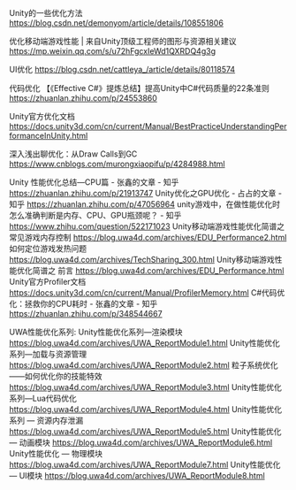 Unity的一些优化方法
https://blog.csdn.net/demonyom/article/details/108551806

优化移动端游戏性能 | 来自Unity顶级工程师的图形与资源相关建议
https://mp.weixin.qq.com/s/u72hFgcxIeWd1QXRDQ4g3g

UI优化
https://blog.csdn.net/cattleya_/article/details/80118574

代码优化
【《Effective C#》提炼总结】提高Unity中C#代码质量的22条准则
https://zhuanlan.zhihu.com/p/24553860

Unity官方优化文档
https://docs.unity3d.com/cn/current/Manual/BestPracticeUnderstandingPerformanceInUnity.html

深入浅出聊优化：从Draw Calls到GC
https://www.cnblogs.com/murongxiaopifu/p/4284988.html


Unity 性能优化总结—CPU篇 - 张鑫的文章 - 知乎
https://zhuanlan.zhihu.com/p/21913747
Unity优化之GPU优化 - 占占的文章 - 知乎
https://zhuanlan.zhihu.com/p/47056964
unity游戏中，在做性能优化时怎么准确判断是内存、CPU、GPU瓶颈呢？ - 知乎 
https://www.zhihu.com/question/522171023
Unity移动端游戏性能优化简谱之 常见游戏内存控制 
https://blog.uwa4d.com/archives/EDU_Performance2.html
如何定位游戏发热问题
https://blog.uwa4d.com/archives/TechSharing_300.html
Unity移动端游戏性能优化简谱之 前言
https://blog.uwa4d.com/archives/EDU_Performance.html
Unity官方Profiler文档
https://docs.unity3d.com/cn/current/Manual/ProfilerMemory.html
C#代码优化：拯救你的CPU耗时 - 张鑫的文章 - 知乎
https://zhuanlan.zhihu.com/p/348544667

UWA性能优化系列:
Unity性能优化系列—渲染模块
https://blog.uwa4d.com/archives/UWA_ReportModule1.html
Unity性能优化系列—加载与资源管理
https://blog.uwa4d.com/archives/UWA_ReportModule2.html
粒子系统优化——如何优化你的技能特效
https://blog.uwa4d.com/archives/UWA_ReportModule3.html
Unity性能优化系列—Lua代码优化
https://blog.uwa4d.com/archives/UWA_ReportModule4.html
Unity性能优化系列 — 资源内存泄漏
https://blog.uwa4d.com/archives/UWA_ReportModule5.html
Unity性能优化 — 动画模块
https://blog.uwa4d.com/archives/UWA_ReportModule6.html
Unity性能优化 — 物理模块
https://blog.uwa4d.com/archives/UWA_ReportModule7.html
Unity性能优化 — UI模块
https://blog.uwa4d.com/archives/UWA_ReportModule8.html
